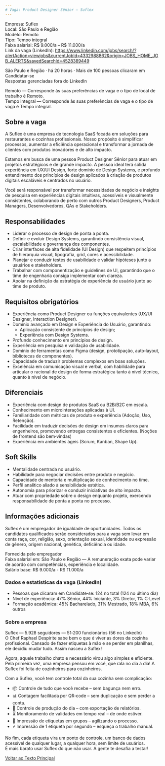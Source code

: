 ```yaml
---
# Vaga: Product Designer Sênior — Suflex
---
```


Empresa: Suflex  
Local: São Paulo e Região  
Modelo: Remoto  
Tipo: Tempo integral  
Faixa salarial: R$ 9.000/a – R$ 11.000/a  
Link da vaga (LinkedIn): https://www.linkedin.com/jobs/search/?alertAction=viewjobs&currentJobId=4332988862&origin=JOBS_HOME_JOB_ALERTS&savedSearchId=4528389449

São Paulo e Região · há 20 horas · Mais de 100 pessoas clicaram em Candidatar-se  
Respostas gerenciadas fora do LinkedIn

Remoto — Corresponde às suas preferências de vaga e o tipo de local de trabalho é Remoto.  
Tempo integral — Corresponde às suas preferências de vaga e o tipo de vaga é Tempo integral.

## Sobre a vaga
A Suflex é uma empresa de tecnologia SaaS focada em soluções para restaurantes e cozinhas profissionais. Nosso propósito é simplificar processos, aumentar a eficiência operacional e transformar a jornada de clientes com produtos inovadores e de alto impacto.

Estamos em busca de uma pessoa Product Designer Sênior para atuar em projetos estratégicos e de grande impacto. A pessoa ideal terá sólida experiência em UX/UI Design, forte domínio de Design Systems, e profundo entendimento dos princípios de design aplicados à criação de produtos digitais escaláveis e centrados no usuário.

Você será responsável por transformar necessidades de negócio e insights de pesquisa em experiências digitais intuitivas, acessíveis e visualmente consistentes, colaborando de perto com outros Product Designers, Product Managers, Desenvolvedores, QAs e Stakeholders.

## Responsabilidades
- Liderar o processo de design de ponta a ponta.
- Definir e evoluir Design Systems, garantindo consistência visual, escalabilidade e governança dos componentes.
- Criar interfaces de alta fidelidade (UI Design) que respeitem princípios de hierarquia visual, tipografia, grid, cores e acessibilidade.
- Planejar e conduzir testes de usabilidade e validar hipóteses junto a usuários e stakeholders.
- Trabalhar com componentização e guidelines de UI, garantindo que o time de engenharia consiga implementar com clareza.
- Apoiar na definição da estratégia de experiência de usuário junto ao time de produto.

## Requisitos obrigatórios
- Experiência como Product Designer ou funções equivalentes (UX/UI Designer, Interaction Designer).
- Domínio avançado em Design e Experiência do Usuário, garantindo:
  - Aplicação consistente de princípios de design;
  - Experiência com Design Systems.
- Profundo conhecimento em princípios de design.
- Experiência em pesquisa e validação de usabilidade.
- Domínio de ferramentas como Figma (design, prototipação, auto‑layout, bibliotecas de componentes).
- Capacidade de traduzir problemas complexos em boas soluções.
- Excelência em comunicação visual e verbal, com habilidade para articular o racional de design de forma estratégica tanto à nível técnico, quanto à nível de negócio.

## Diferenciais
- Experiência com design de produtos SaaS ou B2B/B2C em escala.
- Conhecimento em microinterações aplicadas à UI.
- Familiaridade com métricas de produto e experiência (Adoção, Uso, Retenção).
- Facilidade em traduzir decisões de design em insumos claros para engenheiros, promovendo entregas consistentes e eficientes. (Noções de frontend são bem‑vindas)
- Experiência em ambientes ágeis (Scrum, Kanban, Shape Up).

## Soft Skills
- Mentalidade centrada no usuário.
- Habilidade para negociar decisões entre produto e negócio.
- Capacidade de mentoria e multiplicação de conhecimento no time.
- Perfil analítico aliado à sensibilidade estética.
- Autonomia para priorizar e conduzir iniciativas de alto impacto.
- Atuar com propriedade sobre o design enquanto projeto, exercendo responsabilidade de ponta a ponta no processo.

## Informações adicionais
Suflex é um empregador de igualdade de oportunidades. Todos os candidatos qualificados serão considerados para a vaga sem levar em conta raça, cor, religião, sexo, orientação sexual, identidade ou expressão de gênero, origem nacional, genética, deficiência ou idade.

Fornecida pelo empregador  
Faixa salarial em: São Paulo e Região — A remuneração exata pode variar de acordo com competências, experiência e localidade.  
Salário base: R$ 9.000/a - R$ 11.000/a

### Dados e estatísticas da vaga (LinkedIn)
- Pessoas que clicaram em Candidate‑se: 124 no total (124 no último dia)
- Nível de experiência: 47% Sênior, 44% Iniciante, 3% Diretor, 1% C‑Level
- Formação acadêmica: 45% Bacharelado, 31% Mestrado, 18% MBA, 6% outros

### Sobre a empresa
Suflex — 5.928 seguidores — 51‑200 funcionários (56 no LinkedIn)  
O Chef Raphael Despirite sabe bem o que é viver as dores da cozinha profissional. Cansado de fazer etiquetas à mão e se perder em planilhas, ele decidiu mudar tudo. Assim nasceu a Suflex!

Agora, aquele trabalho chato e necessário virou algo simples e eficiente. Pela primeira vez, uma empresa pensou em você, que rala no dia a dia! A Suflex foi feita de cozinheiros para cozinheiros.

Com a Suflex, você tem controle total da sua cozinha sem complicação:
- 📦 Controle de tudo que você recebe – sem bagunça nem erro.
- 📊 Contagem facilitada por QR‑code – sem duplicação e sem perder a conta.
- 📝 Controle de produção do dia – com exportação de relatórios.
- ⏳ Monitoramento de validades em tempo real – de onde estiver.
- 🔖 Impressão de etiquetas em grupos – agilizando o processo.
- ⚡ Impressão de 1 etiqueta por segundo – esqueça o trabalho manual.

No fim, cada etiqueta vira um ponto de controle, um banco de dados acessível de qualquer lugar, a qualquer hora, sem limite de usuários.  
É mais barato usar Suflex do que não usar. A gente te desafia a testar!

[Voltar ao Texto Principal](../index.md)



